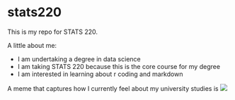 # stats220

This is my repo for STATS 220. 

A little about me:

- I am undertaking a degree in data science
- I am taking STATS 220 because this is the core course for my degree
- I am interested in learning about r coding and markdown

A meme that captures how I currently feel about my university studies is ![](https://c.tenor.com/8druEACXtX8AAAAd/tenor.gif)
